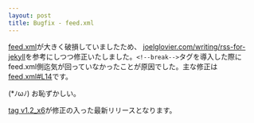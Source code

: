 ```yaml
---
layout: post
title: Bugfix - feed.xml
---
```


[feed.xml](https://xinolinx.github.io/feed.xml)が大きく破損していましたため、
[joelglovier.com/writing/rss-for-jekyll](http://joelglovier.com/writing/rss-for-jekyll)を参考にしつつ修正いたしました。`<!--break-->`タグを導入した際にfeed.xml側迄気が回っていなかったことが原因でした。主な修正は[feed.xml#L14](https://github.com/xinolinx/xinolinx.github.io/blob/f9dfbd1ffa68ae4b81c50a2df043a7862e8ce881/feed.xml#L14)です。

(*ﾉωﾉ) お恥ずかしい。

[tag v1.2_x6](https://github.com/xinolinx/xinolinx.github.io/releases/tag/v1.2_x6)が修正の入った最新リリースとなります。
